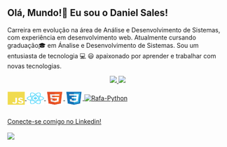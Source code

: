 ## Olá, Mundo!👋 Eu sou o Daniel Sales! 
Carreira em evolução na área de Análise e Desenvolvimento de Sistemas, com experiência em desenvolvimento web.
Atualmente cursando graduação🎓 em Ánalise e Desenvolvimento de Sistemas. Sou um entusiasta de tecnologia 💻 😃 apaixonado por aprender e trabalhar com novas tecnologias.
<div align="center">
  <a href="https://github.com/JuniorDaniel01">
  <img height="180em" src="https://github-readme-stats.vercel.app/api?username=JuniorDaniel01&show_icons=true&theme=merko&include_all_commits=true&count_private=true"/>
  <img height="180em" src="https://github-readme-stats.vercel.app/api/top-langs/?username=JuniorDaniel&layout=compact&langs_count=7&theme=merko"/>
    
</div>
  
<div style="display: inline_block"><br>
  <img align="center" alt="Rafa-Js" height="30" width="40" src="https://raw.githubusercontent.com/devicons/devicon/master/icons/javascript/javascript-plain.svg">
  <img align="center" alt="Rafa-React" height="30" width="40" src="https://raw.githubusercontent.com/devicons/devicon/master/icons/react/react-original.svg">
  <img align="center" alt="Rafa-HTML" height="30" width="40" src="https://raw.githubusercontent.com/devicons/devicon/master/icons/html5/html5-original.svg">
  <img align="center" alt="Rafa-CSS" height="30" width="40" src="https://raw.githubusercontent.com/devicons/devicon/master/icons/css3/css3-original.svg">
 <img align="center" alt="Rafa-Python" height="30" width="40" src="https://cdn.jsdelivr.net/gh/devicons/devicon/icons/nodejs/nodejs-original.svg" />
 
 ##           
           
</div>

 
<div> 
  Conecte-se comigo no Linkedin! 
  <br>
  <br>
  <a href="https://www.linkedin.com/in/juniorsales01" target="_blank"><img src="https://img.shields.io/badge/-LinkedIn-         %230077B5?style=for-the-badge&logo=linkedin&logoColor=white" target="_blank"></a>
 
</div>
